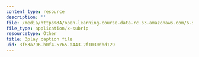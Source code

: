 ```yaml
---
content_type: resource
description: ''
file: /media/https%3A/open-learning-course-data-rc.s3.amazonaws.com/6-s095-programming-for-the-puzzled-january-iap-2018/3f63a796b0f45765a4432f1030dbd129_Pe1MBDbGfwc.vtt
file_type: application/x-subrip
resourcetype: Other
title: 3play caption file
uid: 3f63a796-b0f4-5765-a443-2f1030dbd129
---
```

